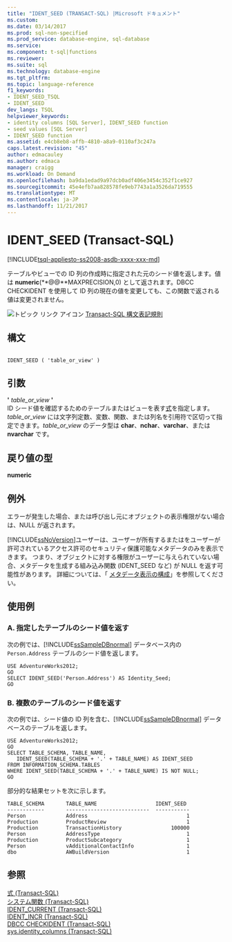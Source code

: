 ```yaml
---
title: "IDENT_SEED (TRANSACT-SQL) |Microsoft ドキュメント"
ms.custom: 
ms.date: 03/14/2017
ms.prod: sql-non-specified
ms.prod_service: database-engine, sql-database
ms.service: 
ms.component: t-sql|functions
ms.reviewer: 
ms.suite: sql
ms.technology: database-engine
ms.tgt_pltfrm: 
ms.topic: language-reference
f1_keywords:
- IDENT_SEED_TSQL
- IDENT_SEED
dev_langs: TSQL
helpviewer_keywords:
- identity columns [SQL Server], IDENT_SEED function
- seed values [SQL Server]
- IDENT_SEED function
ms.assetid: e4cb8eb8-affb-4810-a8a9-0110af3c247a
caps.latest.revision: "45"
author: edmacauley
ms.author: edmaca
manager: craigg
ms.workload: On Demand
ms.openlocfilehash: ba9da1edad9a97dcb0adf406e3454c352f1ce927
ms.sourcegitcommit: 45e4efb7aa828578fe9eb7743a1a3526da719555
ms.translationtype: MT
ms.contentlocale: ja-JP
ms.lasthandoff: 11/21/2017
---
```

# <a name="identseed-transact-sql"></a>IDENT_SEED (Transact-SQL)
[!INCLUDE[tsql-appliesto-ss2008-asdb-xxxx-xxx-md](../../includes/tsql-appliesto-ss2008-asdb-xxxx-xxx-md.md)]

  テーブルやビューでの ID 列の作成時に指定された元のシード値を返します。値は **numeric**(**@@**MAXPRECISION,0) として返されます。DBCC CHECKIDENT を使用して ID 列の現在の値を変更しても、この関数で返される値は変更されません。  
  
 ![トピック リンク アイコン](../../database-engine/configure-windows/media/topic-link.gif "トピック リンク アイコン") [Transact-SQL 構文表記規則](../../t-sql/language-elements/transact-sql-syntax-conventions-transact-sql.md)  
  
## <a name="syntax"></a>構文  
  
```  
  
IDENT_SEED ( 'table_or_view' )  
```  
  
## <a name="arguments"></a>引数  
 **'** *table_or_view* **'**  
 ID シード値を確認するためのテーブルまたはビューを表す[式](../../t-sql/language-elements/expressions-transact-sql.md)を指定します。*table_or_view* には文字列定数、変数、関数、または列名を引用符で区切って指定できます。*table_or_view* のデータ型は **char**、**nchar**、**varchar**、または **nvarchar** です。  
  
## <a name="return-types"></a>戻り値の型  
 **numeric**  
  
## <a name="exceptions"></a>例外  
 エラーが発生した場合、または呼び出し元にオブジェクトの表示権限がない場合は、NULL が返されます。  
  
 [!INCLUDE[ssNoVersion](../../includes/ssnoversion-md.md)]ユーザーは、ユーザーが所有するまたはをユーザーが許可されているアクセス許可のセキュリティ保護可能なメタデータのみを表示できます。 つまり、オブジェクトに対する権限がユーザーに与えられていない場合、メタデータを生成する組み込み関数 (IDENT_SEED など) が NULL を返す可能性があります。 詳細については、「 [メタデータ表示の構成](../../relational-databases/security/metadata-visibility-configuration.md)」を参照してください。  
  
## <a name="examples"></a>使用例  
  
### <a name="a-returning-the-seed-value-from-a-specified-table"></a>A. 指定したテーブルのシード値を返す  
 次の例では、[!INCLUDE[ssSampleDBnormal](../../includes/sssampledbnormal-md.md)] データベース内の `Person.Address` テーブルのシード値を返します。  
  
```  
USE AdventureWorks2012;  
GO  
SELECT IDENT_SEED('Person.Address') AS Identity_Seed;  
GO  
```  
  
### <a name="b-returning-the-seed-value-from-multiple-tables"></a>B. 複数のテーブルのシード値を返す  
 次の例では、シード値の ID 列を含む、[!INCLUDE[ssSampleDBnormal](../../includes/sssampledbnormal-md.md)] データベースのテーブルを返します。  
  
```  
USE AdventureWorks2012;  
GO  
SELECT TABLE_SCHEMA, TABLE_NAME,   
   IDENT_SEED(TABLE_SCHEMA + '.' + TABLE_NAME) AS IDENT_SEED  
FROM INFORMATION_SCHEMA.TABLES  
WHERE IDENT_SEED(TABLE_SCHEMA + '.' + TABLE_NAME) IS NOT NULL;  
GO  
```  
  
 部分的な結果セットを次に示します。  
  
 ```
 TABLE_SCHEMA       TABLE_NAME                   IDENT_SEED  
------------       ---------------------------  -----------  
Person             Address                                1  
Production         ProductReview                          1  
Production         TransactionHistory                100000  
Person             AddressType                            1  
Production         ProductSubcategory                     1  
Person             vAdditionalContactInfo                 1  
dbo                AWBuildVersion                         1
```  
  
## <a name="see-also"></a>参照  
 [式 &#40;Transact-SQL&#41;](../../t-sql/language-elements/expressions-transact-sql.md)   
 [システム関数 &#40;Transact-SQL&#41;](../../relational-databases/system-functions/system-functions-for-transact-sql.md)   
 [IDENT_CURRENT &#40;Transact-SQL&#41;](../../t-sql/functions/ident-current-transact-sql.md)   
 [IDENT_INCR &#40;Transact-SQL&#41;](../../t-sql/functions/ident-incr-transact-sql.md)   
 [DBCC CHECKIDENT &#40;Transact-SQL&#41;](../../t-sql/database-console-commands/dbcc-checkident-transact-sql.md)   
 [sys.identity_columns &#40;Transact-SQL&#41;](../../relational-databases/system-catalog-views/sys-identity-columns-transact-sql.md)  
  
  
